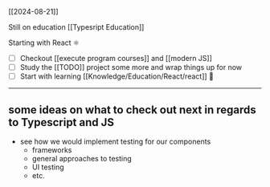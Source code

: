 [[2024-08-21]]


Still on education [[Typesript Education]]

Starting with React ⚛

- [ ] Checkout [[execute program courses]] and [[modern JS]]
- [ ] Study the [[TODO]] project some more and wrap things up for now
- [ ] Start with learning [[Knowledge/Education/React/react]] 🎒

---
## some ideas on what to check out next in regards to Typescript and JS

-  see how we would implement testing for our components
	- frameworks
	- general approaches to testing
	- UI testing
	- etc.

